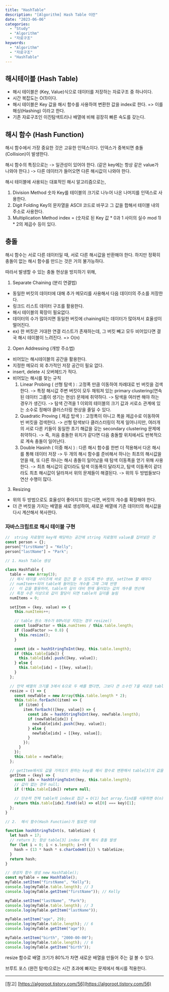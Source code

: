 ```yaml
---
title: "HashTable"
description: "[Algorithm] Hash Table 이란"
date: "2023-06-06"
categories:
  - "Study"
  - "Algorithm"
  - "자료구조"
keywords:
  - "Algorithm"
  - "자료구조"
  - "HashTable"
---
```


## 해시테이블 (Hash Table)

- 해시 테이블은 (Key, Value)식으로 데이터를 저장하는 자료구조 중 하나이다.
- 시간 복잡도는 O(1)이다. 
- 해시 테이블은 Key 값을 해시 함수를 사용하여 변환한 값을 index로 한다.  =>  이를 해싱(Hashing) 이라고 한다.
- 기존 자료구조인 이진탐색트리나 배열에 비해 굉장히 빠른 속도를 갖는다.


## 해시 함수 (Hash Function)

해시 함수에서 가장 중요한 것은 고유한 인덱스이다. 인덱스가 중복되면 충돌(Collision)이 발생한다.

해시 함수의 특징으로는
 -> 일관성이 있어야 한다. (같은 key에는 항상 같은 value가 나와야 한다.)
 -> 다른 데이터가 들어오면 다른 해시값이 나와야 한다.
    
해시 테이블에 사용되는 대표적인 해시 알고리즘으로는,
1. Division Method
  숫자 Key를 테이블의 크기로 나누어 나온 나머지를 인덱스로 사용한다.
2. Digit Folding
  Key의 문자열을 ASCII 코드로 바꾸고 그 값을 합해서 테이블 내의 주소로 사용한다.
4. Multiplication Method
  index = (숫자로 된 Key 값 * 0과 1 사이의 실수 mod 1) * 2의 제곱수
등이 있다.


## 충돌
해시 함수는 서로 다른 데이터일 때, 서로 다른 해시값을 반환해야 한다. 
하지만 정확히 충돌이 없는 해시 함수를 만드는 것은 거의 불가능하다.

따라서 발생할 수 있는 충돌 현상을 방지하기 위해,

1. Separate Chaining (분리 연결법)
  - 동일한 버킷의 데이터에 대해 추가 메모리를 사용해서 다음 데이터의 주소를 저장한다.
  - 링크드 리스트 데이터 구조를 활용한다.
  - 해시 테이블의 확장이 필요없다.
  - 데이터의 수가 많아지면 동일한 버킷에 chaining되는 데이터가 많아져서 효율성이 떨어진다.
  - ex) 한 버킷은 거대한 연결 리스트가 존재하는데, 그 버킷 빼고 모두 비어있다면 결국 해시 테이블이 느려진다. => O(n)
  
2. Open Addressing (개방 주소법)
  - 비어있는 해시테이블의 공간을 활용한다.
  - 지정한 메모리 외 추가적인 저장 공간이 필요 없다.
  - insert, delete 시 오버헤드가 적다.
  - 비어있는 해시를 찾는 규칙
    1. Linear Probing ( 선형 탐색 ) : 고정폭 만큼 이동하여 차례대로 빈 버킷을 검색한다. 
      -> 특정 해시값 주변 버킷이 모두 채워져 있는 primary clustering(연속된 데이터 그룹이 생기는 현상) 문제에 취약하다.
      -> 탐색을 여러번 해야 하는 경우가 생긴다.
      -> 탐색 간격을 1 이외의 테이블의 크기 값과 서로소 관계에 있는 소수로 정해야 클러스터링 현상을 줄일 수 있다.
    2. Quadratic Proving ( 제곱 탑색 ) : 고정폭이 아니고 폭을 제곱수로 이동하여 빈 버킷을 검색한다.
      -> 선형 탐색보다 클러스터링이 적게 일어나지만, 여러개의 서로 다른 키들이 동일한 초기 해값을 갖는 secondary clustering 문제에 취약하다.
      -> 즉, 처음 충돌한 위치가 같다면 다음 충돌할 위치에서도 반복적으로 계속 충돌이 일어난다.
    3. Double Hasinh ( 이중 해시 ) : 다른 해시 함수를 한번 더 적용해서 다온 해시를 통해 데이터 저장
      -> 두 개의 해시 함수를 준비해서 하나는 최초의 해시값을 얻을 때, 또 다른 하나는 해시 충돌이 일어났을 때 탐색 이동폭을 얻기 위해 사용한다.
      -> 최초 해시값이 같더라도 탐색 이동폭이 달라지고, 탐색 이동폭이 같더라도 최초 해시값이 달라져서 위의 문제들이 해결된다.
      -> 위의 두 방법들보다 연산 수행이 많다.
      
3. Resizing
  - 위의 두 방법으로도 효율성이 좋아지지 않는다면, 버킷의 개수를 확장해야 한다.
  - 더 큰 버킷을 가지는 배열을 새로 생성하여, 새로운 배열에 기존 데이터의 해시값을 다시 계산해서 복사한다.


### 자바스크립트로 해시 테이블 구현
```javascript
//  string 자료형의 key에 해당하는 공간에 string 자료형의 value를 집어넣은 것
const person = {};
person["firstName"] = "Kelly";
person["lastName"] = "Park";

// 1. Hash Table 생성

class HashTable {
  table = new Array(3);
  // 해시 테이블 사이즈에 바로 접근 할 수 있도록 변수 생성, setItem 할 때마다
  // numItem++되어 table에 들어있는 개수를 그때 그때 반영
  //  이 값을 활용하여, table의 길이 대비 현재 들어있는 값의 개수를 연산해 
  // 특정 수준 이상으로 값이 할당이 되면 table의 길이를 늘림
  numItems = 0;

  setItem = (key, value) => {
    this.numItems++;

    // table 원소 개수가 80%이상 차있는 경우 resize()
    const loadFactor = this.numItems / this.table.length;
    if (loadFactor >= 0.8) {
      this.resize();
    }

    const idx = hashStringToInt(key, this.table.length);
    if (this.table[idx]) {
      this.table[idx].push([key, value]);
    } else {
      this.table[idx] = [[key, value]];
    }
  };

  // 만약 배열의 크기를 3에서 6으로 두 배를 했다면, 그보다 큰 소수인 7을 새로운 table의 크기로 설정해주는 것이다.
  resize = () => {
    const newTable = new Array(this.table.length * 2);
    this.table.forEach((item) => {
      if (item) {
        item.forEach(([key, value]) => {
          const idx = hashStringToInt(key, newTable.length);
          if (newTable[idx]) {
            newTable[idx].push([key, value]);
          } else {
            newTable[idx] = [[key, value]];
          }
        });
      }
    });
    this.table = newTable;
  };

  // getItem에서도 값을 가져오기 원하는 key를 해시 함수로 변환해서 table[3]의 값을 리턴하도록 한다.
  getItem = (key) => {
    const idx = hashStringToInt(key, this.table.length);
    // 값이 없는 경우 null;
    if (!this.table[idx]) return null;

    // 단순히 전체 table의 index로 접근 = O(1) but array.find를 사용하면 O(n)으로 증가함
    return this.table[idx].find((el) => el[0] === key)[1];
  };
}

// 2.  해시 함수(Hash Function)가 필요한 이유

function hashStringToInt(s, tableSize) {
  let hash = 17;
  // return 3; 항상 table[3] index 중복 해시 충돌 발생
  for (let i = 0; i < s.length; i++) {
    hash = (13 * hash * s.charCodeAt(i)) % tableSize;
  }
  return hash;
}
```

```javascript
// 생성자 함수 생성 new HashTable();
const myTable = new HashTable();
myTable.setItem("firstName", "Kelly");
console.log(myTable.table.length); // 3
console.log(myTable.getItem("firstName")); // Kelly

myTable.setItem("lastName", "Park");
console.log(myTable.table.length); // 3
console.log(myTable.getItem("lastName"));

myTable.setItem("age", 29);
console.log(myTable.table.length); // 6
console.log(myTable.getItem("age"));

myTable.setItem("birth", "2000-00-00");
console.log(myTable.table.length); // 6
console.log(myTable.getItem("birth"));
```
resize 함수로 배열 크기가 80%가 차면 새로운 배열을 만들어 주는 걸 볼 수 있다.

브루트 포스 (완전 탐색)으로는 시간 초과에 빠지는 문제에서 해시를 적용한다.
  

---
[참고]
[https://algoroot.tistory.com/56](https://algoroot.tistory.com/56)


